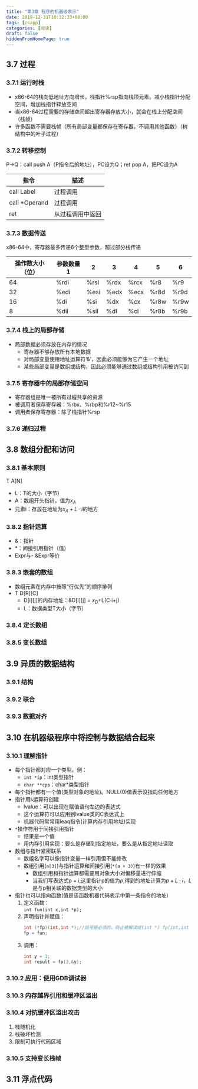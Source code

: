 ```yaml
---
title: "第3章 程序的机器级表示"
date: 2019-12-31T10:32:33+08:00
tags: [csapp]
categories: [阅读]
draft: false
hiddenFromHomePage: true
---
```


## 3.7 过程
### 3.7.1 运行时栈
- x86-64的栈向低地址方向增长，栈指针%rsp指向栈顶元素。减小栈指针分配空间，增加栈指针释放空间
- 当x86-64过程需要的存储空间超出寄存器存放大小，就会在栈上分配空间（栈帧）
- 许多函数不需要栈帧（所有局部变量都保存在寄存器，不调用其他函数）（树结构中的叶子过程）
### 3.7.2 转移控制
P->Q：call push A（P指令后的地址），PC设为Q；ret pop A，把PC设为A

| 指令          | 描述             |
| ------------- | ---------------- |
| call Label    | 过程调用         |
| call *Operand | 过程调用         |
| ret           | 从过程调用中返回 |
### 3.7.3 数据传送
x86-64中，寄存器最多传递6个整型参数，超过部分栈传递

| 操作数大小（位） | 参数数量1 | 2    | 3    | 4    | 5    | 6    |
| ---------------- | --------- | ---- | ---- | ---- | ---- | ---- |
| 64               | %rdi      | %rsi | %rdx | %rcx | %r8  | %r9  |
| 32               | %edi      | %esi | %edx | %ecx | %r8d | %r9d |
| 16               | %di       | %si  | %dx  | %cx  | %r8w | %r9w |
| 8                | %dil      | %sil | %dl  | %cl  | %r8b | %r9b |
### 3.7.4 栈上的局部存储
- 局部数据必须存放在内存的情况
  - 寄存器不够存放所有本地数据
  - 对局部变量使用地址运算符‘&’，因此必须能够为它产生一个地址
  - 某些局部变量是数组或结构，因此必须能够通过数组或结构引用被访问到
### 3.7.5 寄存器中的局部存储空间
- 寄存器组是唯一被所有过程共享的资源
- 被调用者保存寄存器：%rbx、%rbp和%r12~%r15
- 调用者保存寄存器：除了栈指针%rsp
### 3.7.6 递归过程

## 3.8 数组分配和访问
### 3.8.1 基本原则
T A[N]
  - L：T的大小（字节）
  - A：数组开头指针，值为$x_A$
  - 元素i：存放在地址为$x_A+L·i$的地方
### 3.8.2 指针运算
- &：指针
- *：间接引用指针（值）
- Expr与- &Expr等价
### 3.8.3 嵌套的数组
- 数组元素在内存中按照“行优先”的顺序排列
- T D[R][C]
  - D[i][j]的内存地址：&D[i][j] = $x_D$+L(C·i+j)
  - L：数据类型T大小（字节）
### 3.8.4 定长数组
### 3.8.5 变长数组

## 3.9 异质的数据结构
### 3.9.1 结构
### 3.9.2 联合
### 3.9.3 数据对齐

## 3.10 在机器级程序中将控制与数据结合起来
### 3.10.1 理解指针
- 每个指针都对应一个类型。例：
  - `int *ip`：int类型指针
  - `char **cpp`：char*类型指针
- 每个指针都有一个值(类型对象的地址)。NULL(0)值表示没指向任何地方
- 指针用`&`运算符创建
  - lvalue：可以出现在赋值语句左边的表达式
  - 这个运算符可以应用到lvalue类的C表达式上
  - 机器代码常常用leaq指令(计算内存引用地址)实现
- `*`操作符用于间接引用指针
  - 结果是一个值
  - 用内存引用实现：要么是存储到指定地址，要么是从指定地址读取
- 数组与指针紧密联系
  - 数组名字可以像指针变量一样引用但不能修改
  - 数组引用(`a[3]`)与指针运算和间接引用(`*(a + 3)`)有一样的效果
    - 数组引用和指针运算都需要用对象大小对偏移量进行伸缩
    - 当我们写表达式p + i,这里指针p的值为$p$,得到的地址计算为$p+L·i$，$L$是与p相关联的数据类型的大小
- 指针也可以指向函数(值是该函数机器代码表示中第一条指令的地址)
  1. 定义函数：  
     `int fun(int x,int *p);`
  2. 声明指针并赋值：
        ```c
        int (*fp)(int,int *);//括号是必须的，防止被解读成(int *) fp(int,int *);
        fp = fun;
        ```
  3. 调用：
        ```c
        int y = 1;
        int result = fp(3,&y);
        ```
### 3.10.2 应用：使用GDB调试器
### 3.10.3 内存越界引用和缓冲区溢出
### 3.10.4 对抗缓冲区溢出攻击
1. 栈随机化
2. 栈破坏检测
3. 限制可执行代码区域
### 3.10.5 支持变长栈帧
## 3.11 浮点代码
